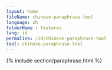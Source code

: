 ```yaml
---
layout: home
fileName: chinese-paraphrase-tool
language: zh
folderName : features
lang: id
permalink: /id/chinese-paraphrase-tool
tool: chinese-paraphrase-tool
---
```

{% include section/paraphrase.html %}